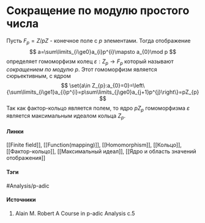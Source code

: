 # Сокращение по модулю простого числа
Пусть $F_{p}=Z\big/pZ$ - конечное поле с $p$ элементами. Тогда отображение 
$$
a=\sum\limits_{i\ge0}a_{i}p^{i}\mapsto a_{0}\mod p
$$
определяет гомоморфизм колец $\varepsilon:Z_{p}\to F_{p}$ который называют *сокращением по модулю $p$*. Этот гомоморфизм является сюрьективным, с ядром
$$
\set{a\in Z_{p}:a_{0}=0}=\left\{\sum\limits_{i\ge1}a_{i}p^{i}=p\sum\limits_{j\ge0}a_{j+1}p^{j}\right\}=pZ_{p}
$$
Так как фактор-кольцо является полем, то ядро $pZ_{p}$ гомоморфизма $\varepsilon$ является максимальным идеалом кольца $Z_{p}$.
#### Линки
 [[Finite field]],
 [[Function(mapping)]],
 [[Homomorphism]],
 [[Кольцо]],
 [[Фактор-кольцо]],
 [[Максимальный идеал]],
 [[Ядро и область значений отображения]]
#### Тэги
 #Analysis/p-adic 
#### Источники
1. Alain M. Robert A Course in p-adic Analysis c.5